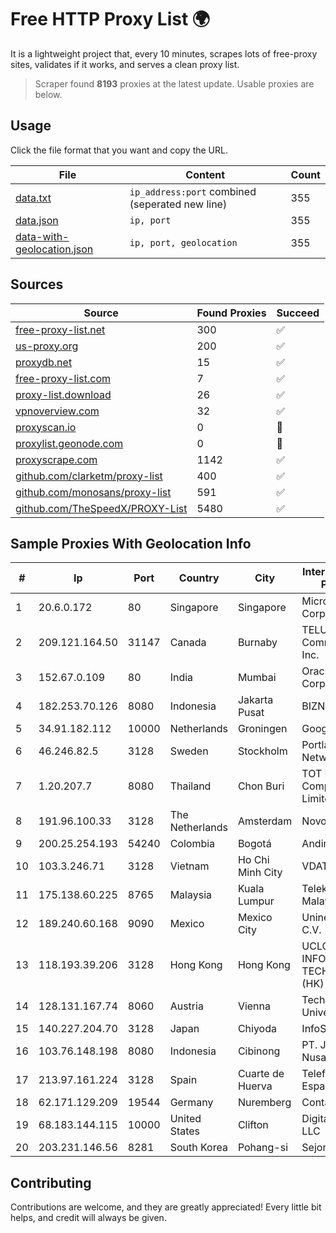 
# Free HTTP Proxy List 🌍

It is a lightweight project that, every 10 minutes, scrapes lots of free-proxy sites, validates if it works, and serves a clean proxy list.


> Scraper found **8193** proxies at the latest update. Usable proxies are below.

## Usage

Click the file format that you want and copy the URL.


|File|Content|Count|
|----|-------|-----|
|[data.txt](https://raw.githubusercontent.com/themiralay/Proxy-List-World/master/data.txt)|`ip_address:port` combined (seperated new line)|355|
|[data.json](https://raw.githubusercontent.com/themiralay/Proxy-List-World/master/data.json)|`ip, port`|355|
|[data-with-geolocation.json](https://raw.githubusercontent.com/themiralay/Proxy-List-World/master/data-with-geolocation.json)|`ip, port, geolocation`|355|

## Sources

|Source|Found Proxies|Succeed|
|------|-------------|-------|
|[free-proxy-list.net](https://free-proxy-list.net)|300|✅|
|[us-proxy.org](https://www.us-proxy.org)|200|✅|
|[proxydb.net](http://proxydb.net)|15|✅|
|[free-proxy-list.com](https://free-proxy-list.com/?page=&port=&type%5B%5D=http&type%5B%5D=https&up_time=0&search=Search)|7|✅|
|[proxy-list.download](https://www.proxy-list.download/HTTP)|26|✅|
|[vpnoverview.com](https://vpnoverview.com/privacy/anonymous-browsing/free-proxy-servers)|32|✅|
|[proxyscan.io](https://www.proxyscan.io)|0|🚫|
|[proxylist.geonode.com](https://proxylist.geonode.com/api/proxy-list?limit=300&page=1&sort_by=lastChecked&sort_type=desc&protocols=http,https)|0|🚫|
|[proxyscrape.com](https://api.proxyscrape.com/v2/?request=displayproxies&protocol=http&timeout=10000&country=all&ssl=all&anonymity=all)|1142|✅|
|[github.com/clarketm/proxy-list](https://raw.githubusercontent.com/clarketm/proxy-list/master/proxy-list-raw.txt)|400|✅|
|[github.com/monosans/proxy-list](https://raw.githubusercontent.com/monosans/proxy-list/main/proxies/http.txt)|591|✅|
|[github.com/TheSpeedX/PROXY-List](https://raw.githubusercontent.com/TheSpeedX/PROXY-List/master/http.txt)|5480|✅|


## Sample Proxies With Geolocation Info

|#|Ip|Port|Country|City|Internet Service Provider|
|-|--|----|-------|----|-------------------------|
|1|20.6.0.172|80|Singapore|Singapore|Microsoft Corporation|
|2|209.121.164.50|31147|Canada|Burnaby|TELUS Communications Inc.|
|3|152.67.0.109|80|India|Mumbai|Oracle Corporation|
|4|182.253.70.126|8080|Indonesia|Jakarta Pusat|BIZNET|
|5|34.91.182.112|10000|Netherlands|Groningen|Google LLC|
|6|46.246.82.5|3128|Sweden|Stockholm|Portlane Network|
|7|1.20.207.7|8080|Thailand|Chon Buri|TOT Public Company Limited|
|8|191.96.100.33|3128|The Netherlands|Amsterdam|NovoServe B.V.|
|9|200.25.254.193|54240|Colombia|Bogotá|Andinet ON Line|
|10|103.3.246.71|3128|Vietnam|Ho Chi Minh City|VDATA|
|11|175.138.60.225|8765|Malaysia|Kuala Lumpur|Telekom Malaysia Berhad|
|12|189.240.60.168|9090|Mexico|Mexico City|Uninet S.A. de C.V.|
|13|118.193.39.206|3128|Hong Kong|Hong Kong|UCLOUD INFORMATION TECHNOLOGY (HK) LIMITED|
|14|128.131.167.74|8060|Austria|Vienna|Technische Universitat Wien|
|15|140.227.204.70|3128|Japan|Chiyoda|InfoSphere|
|16|103.76.148.198|8080|Indonesia|Cibinong|PT. Java Digital Nusantara|
|17|213.97.161.224|3128|Spain|Cuarte de Huerva|Telefonica de Espana SAU|
|18|62.171.129.209|19544|Germany|Nuremberg|Contabo GmbH|
|19|68.183.144.115|10000|United States|Clifton|DigitalOcean, LLC|
|20|203.231.146.56|8281|South Korea|Pohang-si|Sejong Telecom|



## Contributing

Contributions are welcome, and they are greatly appreciated! Every
little bit helps, and credit will always be given.

